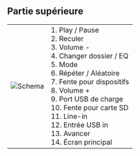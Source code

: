 ## Partie supérieure 
| | |
|:-------|:-------|
|![Schema](http://static.energysistem.com/images/manuals/42360/552b910ba592f.jpg)| 1. Play / Pause <br>2. Reculer <br>3. Volume -<br>4. Changer dossier / EQ<br>5. Mode<br>6. Répéter / Aléatoire<br>7. Fente pour dispositifs <br>8. Volume +<br>9. Port USB de charge <br>10. Fente pour carte SD<br>11. Line-in<br>12. Entrée USB in <br>13. Avancer <br>14. Écran principal |



